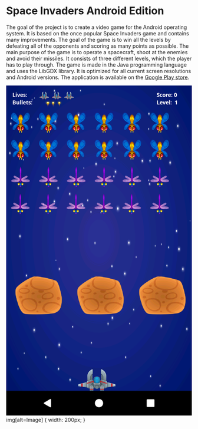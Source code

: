 # Space Invaders Android Edition
The goal of the project is to create a video game for the Android operating system. It is based
on the once popular Space Invaders game and contains many improvements. The goal of the
game is to win all the levels by defeating all of the opponents and scoring as many points as
possible. The main purpose of the game is to operate a spacecraft, shoot at the enemies and
avoid their missiles. It consists of three different levels, which the player has to play through.
The game is made in the Java programming language and uses the LibGDX library. It is
optimized for all current screen resolutions and Android versions. The application is available
on the [Google Play store](https://play.google.com/store/apps/details?id=tk.sebastjanmevlja.spaceinvaders). 
  
  
![Image](https://github.com/mevljas/SpaceInvaders_Android/blob/master/image.png)
img[alt=Image] { width: 200px; }
